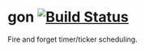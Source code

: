 # gon [![Build Status](https://travis-ci.org/Urethramancer/gon.svg?branch=master)](https://travis-ci.org/Urethramancer/gon)
Fire and forget timer/ticker scheduling.
